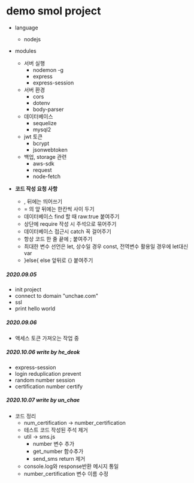 # demo smol project

- language
    - nodejs

- modules
    - 서버 실행
        - nodemon -g
        - express
        - express-session
    - 서버 환경
        - cors
        - dotenv
        - body-parser
    - 데이터베이스
        - sequelize
        - mysql2
    - jwt 토큰
        - bcrypt
        - jsonwebtoken
    - 백업, storage 관련
        - aws-sdk
        - request
        - node-fetch
    
- **코드 작성 요청 사항**
    - , 뒤에는 띄어쓰기
    - = 의 앞 뒤에는 한칸씩 사이 두기
    - 데이터베이스 find 할 때 raw:true 붙여주기
    - 상단에 require 작성 시 주석으로 묶어주기
    - 데이터베이스 접근시 catch 꼭 걸어주기
    - 항상 코드 한 줄 끝에 ; 붙여주기
    - 최대한 변수 선언은 let, 상수일 경우 const, 전역변수 활용일 경우에 let대신 var
    - }else{ else 앞뒤로 {} 붙여주기
    
##### 2020.09.05

- init project
- connect to domain "unchae.com"
- ssl
- print hello world

##### 2020.09.06

- 액세스 토큰 가져오는 작업 중

##### 2020.10.06 write by he_deok

- express-session
- login reduplication prevent
- random number session
- certification number certify

##### 2020.10.07 write by un_chae

- 코드 정리
    - num_certification -> number_certification
    - 테스트 코드 작성된 주석 제거
    - util -> sms.js 
        - number 변수 추가
        - get_number 함수추가
        - send_sms return 제거
    - console.log와 response반환 메시지 통일
    - number_certification 변수 이름 수정


